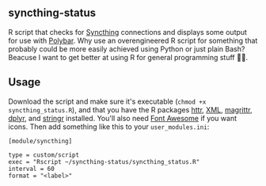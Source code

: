 ## syncthing-status

R script that checks for [Syncthing](https://syncthing.net/) connections and displays some output for use with [Polybar](https://github.com/polybar/polybar). Why use an overengineered R script for something that probably could be more easily achieved using Python or just plain Bash? Beacuse I want to get better at using R for general programming stuff :man_shrugging:.

## Usage

Download the script and make sure it's executable (`chmod +x syncthing_status.R`), and that you have the R packages [httr](https://cran.r-project.org/web/packages/httr/), [XML](https://cran.r-project.org/web/packages/XML/), [magrittr](https://magrittr.tidyverse.org/), [dplyr](https://dplyr.tidyverse.org/), and [stringr](https://stringr.tidyverse.org/) installed. You'll also need [Font Awesome](https://fontawesome.com/) if you want icons. Then add something like this to your `user_modules.ini`:

```
[module/syncthing]

type = custom/script
exec = "Rscript ~/syncthing-status/syncthing_status.R"
interval = 60
format = "<label>"
```
